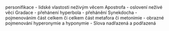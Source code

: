 personifikace - lidské vlastosti neživým věcem
Apostrofa - oslovení neživé věci
Gradace - přehánení
hyperbola - přehánění
Synekdocha - pojmenováním část celkem či celkem část
metafora či metonimie - obrazné pojmenování
hyperonymie a hyponymie - Slova nadřazená a podřazená
